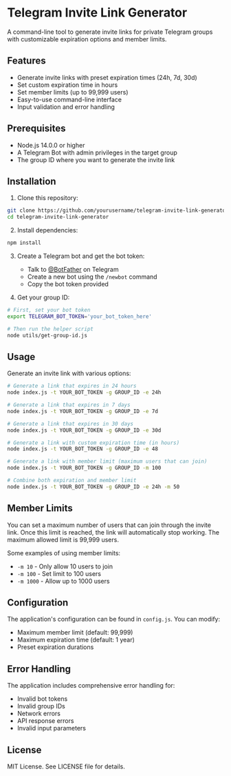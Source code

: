 # Telegram Invite Link Generator

A command-line tool to generate invite links for private Telegram groups with customizable expiration options and member limits.

## Features

- Generate invite links with preset expiration times (24h, 7d, 30d)
- Set custom expiration time in hours
- Set member limits (up to 99,999 users)
- Easy-to-use command-line interface
- Input validation and error handling

## Prerequisites

- Node.js 14.0.0 or higher
- A Telegram Bot with admin privileges in the target group
- The group ID where you want to generate the invite link

## Installation

1. Clone this repository:
```bash
git clone https://github.com/yourusername/telegram-invite-link-generator.git
cd telegram-invite-link-generator
```

2. Install dependencies:
```bash
npm install
```

3. Create a Telegram bot and get the bot token:
   - Talk to [@BotFather](https://t.me/botfather) on Telegram
   - Create a new bot using the `/newbot` command
   - Copy the bot token provided

4. Get your group ID:
```bash
# First, set your bot token
export TELEGRAM_BOT_TOKEN='your_bot_token_here'

# Then run the helper script
node utils/get-group-id.js
```

## Usage

Generate an invite link with various options:

```bash
# Generate a link that expires in 24 hours
node index.js -t YOUR_BOT_TOKEN -g GROUP_ID -e 24h

# Generate a link that expires in 7 days
node index.js -t YOUR_BOT_TOKEN -g GROUP_ID -e 7d

# Generate a link that expires in 30 days
node index.js -t YOUR_BOT_TOKEN -g GROUP_ID -e 30d

# Generate a link with custom expiration time (in hours)
node index.js -t YOUR_BOT_TOKEN -g GROUP_ID -e 48

# Generate a link with member limit (maximum users that can join)
node index.js -t YOUR_BOT_TOKEN -g GROUP_ID -m 100

# Combine both expiration and member limit
node index.js -t YOUR_BOT_TOKEN -g GROUP_ID -e 24h -m 50
```

## Member Limits

You can set a maximum number of users that can join through the invite link. Once this limit is reached, the link will automatically stop working. The maximum allowed limit is 99,999 users.

Some examples of using member limits:
- `-m 10` - Only allow 10 users to join
- `-m 100` - Set limit to 100 users
- `-m 1000` - Allow up to 1000 users

## Configuration

The application's configuration can be found in `config.js`. You can modify:
- Maximum member limit (default: 99,999)
- Maximum expiration time (default: 1 year)
- Preset expiration durations

## Error Handling

The application includes comprehensive error handling for:
- Invalid bot tokens
- Invalid group IDs
- Network errors
- API response errors
- Invalid input parameters

## License

MIT License. See LICENSE file for details.
